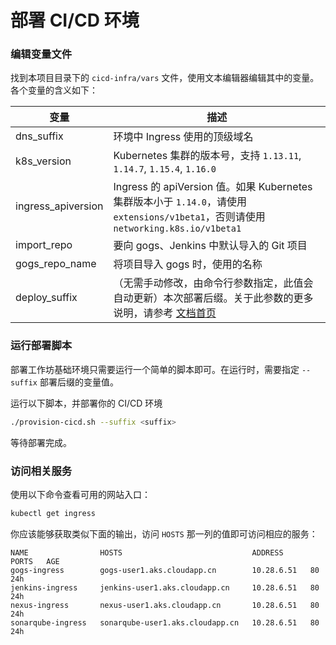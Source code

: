 
# 部署 CI/CD 环境

### 编辑变量文件

找到本项目目录下的 `cicd-infra/vars` 文件，使用文本编辑器编辑其中的变量。各个变量的含义如下：

| 变量 |  描述  |  
|----|----|
| dns_suffix | 环境中 Ingress 使用的顶级域名 |
| k8s_version | Kubernetes 集群的版本号，支持 `1.13.11`, `1.14.7`, `1.15.4`, `1.16.0` |
| ingress_apiversion | Ingress 的 apiVersion 值。如果 Kubernetes 集群版本小于 `1.14.0`，请使用 `extensions/v1beta1`，否则请使用 `networking.k8s.io/v1beta1` |
| import_repo | 要向 gogs、Jenkins 中默认导入的 Git 项目 |
| gogs_repo_name | 将项目导入 gogs 时，使用的名称 |
| deploy_suffix | （无需手动修改，由命令行参数指定，此值会自动更新）本次部署后缀。关于此参数的更多说明，请参考 [文档首页](https://github.com/netconf-cn2019-workshop/dev-services/blob/master/README.md)  |


### 运行部署脚本

部署工作坊基础环境只需要运行一个简单的脚本即可。在运行时，需要指定 `--suffix` 部署后缀的变量值。

运行以下脚本，并部署你的 CI/CD 环境

```sh
./provision-cicd.sh --suffix <suffix>
```

等待部署完成。

### 访问相关服务

使用以下命令查看可用的网站入口：

```sh
kubectl get ingress
```

你应该能够获取类似下面的输出，访问 `HOSTS` 那一列的值即可访问相应的服务：

```
NAME                HOSTS                             ADDRESS      PORTS   AGE
gogs-ingress        gogs-user1.aks.cloudapp.cn        10.28.6.51   80      24h
jenkins-ingress     jenkins-user1.aks.cloudapp.cn     10.28.6.51   80      24h
nexus-ingress       nexus-user1.aks.cloudapp.cn       10.28.6.51   80      24h
sonarqube-ingress   sonarqube-user1.aks.cloudapp.cn   10.28.6.51   80      24h
```